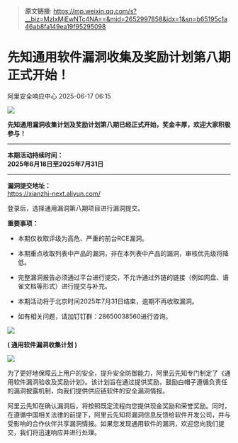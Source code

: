 > **原文链接**: https://mp.weixin.qq.com/s?__biz=MzIxMjEwNTc4NA==&mid=2652997858&idx=1&sn=b65195c1a46ab8fa149ea19f95295098

#  先知通用软件漏洞收集及奖励计划第八期 正式开始！  
 阿里安全响应中心   2025-06-17 06:15  
  
![](https://mmbiz.qpic.cn/mmbiz_jpg/tCS9QJPdcGePWmcoTHKnjS5Ry9FQ0TyWCrHAJvxLKwPSmXficYjqkiaV05uJziatuib52NlF2g28feern84tamLLXA/640?wx_fmt=jpeg&from=appmsg "")  
  
**先知通用漏洞收集计划及奖励计划第八期已经正式开始，奖金丰厚，欢迎大家积极参与！**  
  
****  
**本期活动持续时间：**  
**2025年6月18日至2025年7月31日**  
  
****  
**漏洞提交地址：**  
https://xianzhi-next.aliyun.com/  
  
登录后，选择通用漏洞第八期项目进行漏洞提交。  
  
  
**重要事项：**  
  
- 本期仅收取评级为高危、严重的前台RCE漏洞。  
  
- 本期重点收取列表中产品的漏洞，非在本列表中产品的漏洞，审核优先级将降低。  
  
- 完整漏洞报告必须通过平台进行提交，不允许通过外链的链接（例如网盘、语雀文档等形式）进行提交与补充。  
  
- 本期活动将于北京时间2025年7月31日结束，逾期不再收取漏洞。  
  
- 如有相关问题，请加钉钉群：28650038560进行咨询。  
  
  
  
![](https://mmbiz.qpic.cn/mmbiz_gif/tCS9QJPdcGcxoV5FtxxRnrJcePaJ5EOqeGVJziaXEDiahznsBGJGEia30Yt1yr1G2tNRgAehK83xzaaiadGzPDREeg/640?wx_fmt=gif&from=appmsg "")  
  
**( 通用软件漏洞收集计划 )**  
  
![](https://mmbiz.qpic.cn/mmbiz_gif/tCS9QJPdcGcxoV5FtxxRnrJcePaJ5EOqeGVJziaXEDiahznsBGJGEia30Yt1yr1G2tNRgAehK83xzaaiadGzPDREeg/640?wx_fmt=gif&from=appmsg "")  
  
  
  
为了更好地保障云上用户的安全，提升安全防御能力，阿里云先知专门制定了《通用软件漏洞验收及奖励计划》。该计划旨在通过提供奖励，鼓励白帽子遵循负责任的漏洞披露机制，向我们提供供应链软件的安全漏洞情报。  
  
阿里云先知在确认漏洞后，将按照既定流程向您提供现金奖励和荣誉奖励。同时，在遵循中国相关法律的前提下，阿里云先知将漏洞信息反馈给软件开发公司，并与受影响的合作伙伴共享漏洞情报。如果您发现通用软件的漏洞，欢迎您向我们提交，我们将迅速响应并进行处理。  
  
  
  
  
